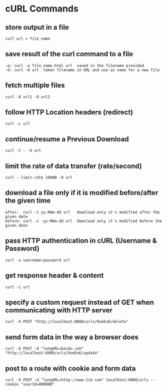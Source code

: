 # cURL Commands

##  store output in a file

```curl
curl url > file_name
```

## save result of the curl command to a file
``` cm
-o: curl -o file_name.html url  saved in the filename provided
-O: curl -O url  taken filename in URL and use as name for a new file
```

## fetch multiple files
```
curl -O url1 -O url2
```

## follow HTTP Location headers (redirect)
```
curl -L url
```

##  continue/resume a Previous Download
```
curl -C - -O url
```

## limit the rate of data transfer (rate/second)
```
curl --limit-rate 1000B -O url
```

## download a file only if it is modified before/after the given time
```
after:	curl -z yy-Mmm-dd url	download only it's modified after the given date
before:	curl -z -yy-Mmm-dd url	download only it's modified before the given date
```

## pass HTTP authentication in cURL	(Username & Password)
```
curl -u username:password url
```

## get response header & content
```
curl -i url
```

## specify a custom request instead of GET when communicating with HTTP server
```
curl -X POST "http://localhost:8080/urls/9sm5xK/delete"
```

## send form data in the way a browser does

```
curl -X POST -d "longURL=baidu.com" "http://localhost:8080/urls/9sm5xK/update"
```

## post to a route with cookie and form data

```
curl -X POST -d "longURL=http://www.tcb.com" localhost:8080/urls --cookie "userId=000000"
```

